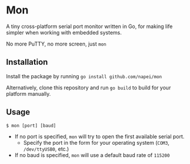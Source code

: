 # Mon

A tiny cross-platform serial port monitor written in Go, for making life simpler when working with embedded systems.

No more PuTTY, no more screen, just `mon`

## Installation

Install the package by running `go install github.com/napei/mon`

Alternatively, clone this repository and run `go build` to build for your platform manually.

## Usage

`$ mon [port] [baud]`

- If no port is specified, `mon` will try to open the first available serial port.
  - Specify the port in the form for your operating system (`COM3`, `/dev/ttyUSB0`, etc.)
- If no baud is specified, `mon` will use a default baud rate of `115200`
